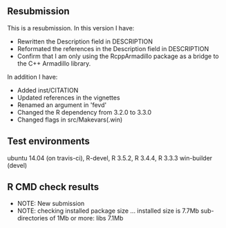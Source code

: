 ## Resubmission
This is a resubmission. In this version I have:

* Rewritten the Description field in DESCRIPTION
* Reformated the references in the Description field in DESCRIPTION
* Confirm that I am only using the RcppArmadillo package as a bridge to the C++ Armadillo library.

In addition I have:

* Added inst/CITATION
* Updated references in the vignettes
* Renamed an argument in 'fevd'
* Changed the R dependency from 3.2.0 to 3.3.0
* Changed flags in src/Makevars(.win)

## Test environments
ubuntu 14.04 (on travis-ci), R-devel, R 3.5.2, R 3.4.4, R 3.3.3
win-builder (devel)

## R CMD check results

* NOTE: New submission
* NOTE: checking installed package size ... installed size is  7.7Mb sub-directories of 1Mb or more: libs 7.1Mb
